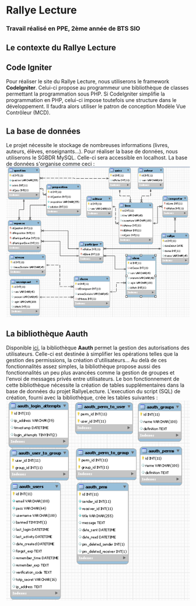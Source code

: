 # Rallye Lecture
### Travail réalisé en PPE, 2ème année de BTS SIO


## Le contexte du Rallye Lecture

## Code Igniter
Pour réaliser le site du Rallye Lecture, nous utiliserons le framework **CodeIgniter**.
Celui-ci propose au programmeur une bibliothèque de classes permettant la programmation sous PHP.
Si CodeIgniter simplifie la programmation en PHP, celui-ci impose toutefois une structure dans le développement.
Il faudra alors utiliser le patron de conception Modèle Vue Contrôleur (MCD).

## La base de données
Le projet nécessite le stockage de nombreuses informations (livres, auteurs, élèves, enseignants...).
Pour réaliser la base de données, nous utiliserons le SGBDR MySQL. Celle-ci sera accessible en localhost.
La base de données s'organise comme ceci :<br>
![diagrammeBDD_1](https://github.com/VirgileJallonPeriaux/PPE_RallyeLecture/blob/master/CapturesEcran/wkbRallyeLecture.PNG)


## La bibliothèque Aauth
Disponible [ici](https://github.com/emreakay/CodeIgniter-Aauth), la bibliothèque **Aauth** permet la gestion des autorisations des utilisateurs.
Celle-ci est destinée à simplifier les opérations telles que la gestion des permissions, la création d'utilisateurs...
Au delà de ces fonctionnalités assez simples, la bibliothèque propose aussi des fonctionnalités un peu plus avancées comme la gestion de groupes et l'envoi de messages privés entre utilisateurs.
Le bon fonctionnement de cette bibliothèque nécessite la création de tables supplémentaires dans la base de données du projet RallyeLecture.
L'execution du script (SQL) de création, fourni avec la bibliothèque, crée les tables suivantes :<br>
![diagrammeBDD_2](https://github.com/VirgileJallonPeriaux/PPE_RallyeLecture/blob/master/CapturesEcran/wkbRallyeLecture_2.PNG)
